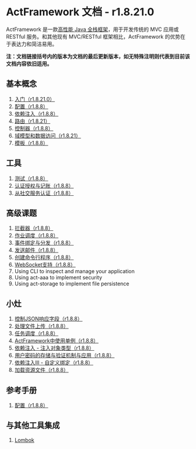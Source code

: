 # ActFramework 文档 - r1.8.21.0

ActFramework 是一款[高性能 Java 全栈框架](https://www.techempower.com/benchmarks/#section=data-r15&hw=cl&test=fortune&l=hra0e7&c=4&o=4)，用于开发传统的 MVC 应用或 RESTful 服务。和其他现有 MVC/RESTful 框架相比，ActFramework 的优势在于表达力和简洁易用。


**注：文档链接括号内的版本为文档的最后更新版本，如无特殊注明则代表到目前该文档内容依旧适用。**

<meta-block>

<wip>



## 基本概念

1. [入门（r1.8.21.0）](get_start.md)
1. [配置（r1.8.8）](configuration.md)
1. [依赖注入（r1.8.8）](di.md)
1. [路由（r1.8.21）](routing.md)
1. [控制器（r1.8.8）](controller.md)
1. [域模型和数据访问（r1.8.21）](model.md)
1. [模板（r1.8.8）](templating.md)

## 工具

1. [测试（r1.8.8）](test.md)
1. [认证授权与记账（r1.8.8）](aaa.md)
1. [从社交服务认证（r1.8.8）](social_link.md)

## 高级课题

1. [拦截器（r1.8.8）](interceptor.md)
1. [作业调度（r1.8.8）](job.md)
1. [事件绑定与分发（r1.8.8）](event.md)
1. [发送邮件（r1.8.8）](email.md)
1. [创建命令行程序（r1.8.8）](cli.md)
1. [WebSocket支持（r1.8.8）](websocket.md)
1. Using CLI to inspect and manage your application
1. Using act-aaa to implement security
1. Using act-storage to implement file persistence

## 小灶

1. [控制JSON响应字段（r1.8.8）](recipe/json-response.md)
1. [处理文件上传（r1.8.8）](recipe/file-upload.md)
1. [任务调度（r1.8.8）](recipe/job-schedule.md)
1. [ActFramework中使用单例（r1.8.8）](recipe/singleton.md)
1. [依赖注入 - 注入对象类型（r1.8.8）](recipe/di-inject-type.md)
1. [用户密码的存储与验证机制与应用（r1.8.8）](recipe/user-password-hash.md)
1. [依赖注入III - 自定义绑定（r1.8.8）](recipe/di-binding.md)
1. [加载资源文件（r1.8.8）](recipe/resource_loading.md)

## 参考手册

1. [配置（r1.8.8）](configuration.md)

## 与其他工具集成
1. [Lombok](lombok.md)

<new-page>
